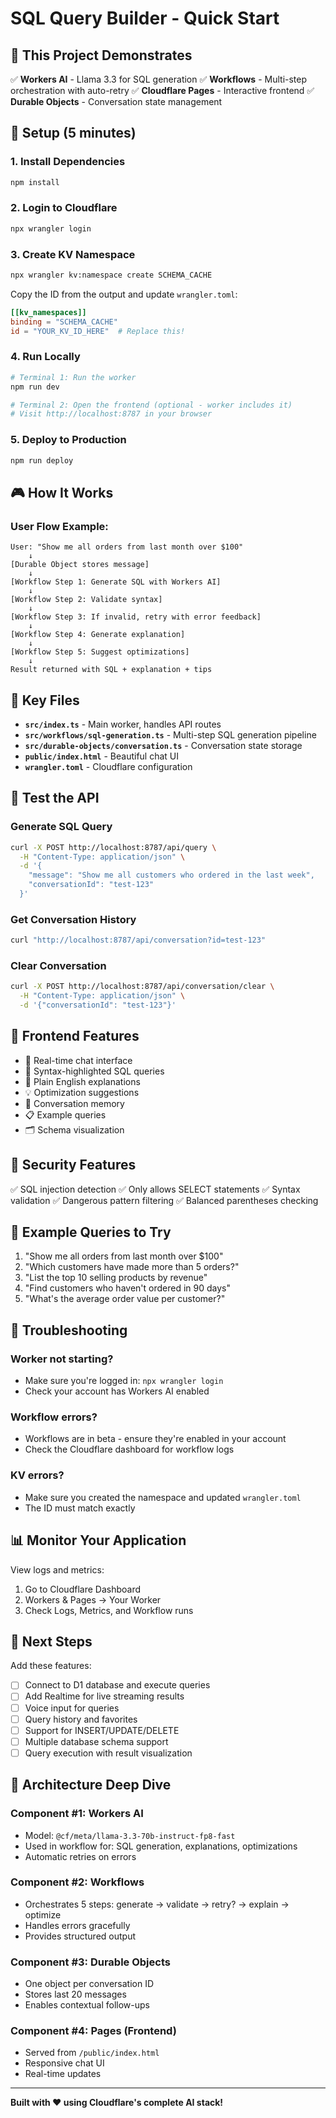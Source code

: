 # SQL Query Builder - Quick Start

## 🎯 This Project Demonstrates

✅ **Workers AI** - Llama 3.3 for SQL generation
✅ **Workflows** - Multi-step orchestration with auto-retry
✅ **Cloudflare Pages** - Interactive frontend
✅ **Durable Objects** - Conversation state management

## 🚀 Setup (5 minutes)

### 1. Install Dependencies
```bash
npm install
```

### 2. Login to Cloudflare
```bash
npx wrangler login
```

### 3. Create KV Namespace
```bash
npx wrangler kv:namespace create SCHEMA_CACHE
```

Copy the ID from the output and update `wrangler.toml`:
```toml
[[kv_namespaces]]
binding = "SCHEMA_CACHE"
id = "YOUR_KV_ID_HERE"  # Replace this!
```

### 4. Run Locally
```bash
# Terminal 1: Run the worker
npm run dev

# Terminal 2: Open the frontend (optional - worker includes it)
# Visit http://localhost:8787 in your browser
```

### 5. Deploy to Production
```bash
npm run deploy
```

## 🎮 How It Works

### User Flow Example:
```
User: "Show me all orders from last month over $100"
    ↓
[Durable Object stores message]
    ↓
[Workflow Step 1: Generate SQL with Workers AI]
    ↓
[Workflow Step 2: Validate syntax]
    ↓
[Workflow Step 3: If invalid, retry with error feedback]
    ↓
[Workflow Step 4: Generate explanation]
    ↓
[Workflow Step 5: Suggest optimizations]
    ↓
Result returned with SQL + explanation + tips
```

## 📁 Key Files

- **`src/index.ts`** - Main worker, handles API routes
- **`src/workflows/sql-generation.ts`** - Multi-step SQL generation pipeline
- **`src/durable-objects/conversation.ts`** - Conversation state storage
- **`public/index.html`** - Beautiful chat UI
- **`wrangler.toml`** - Cloudflare configuration

## 🧪 Test the API

### Generate SQL Query
```bash
curl -X POST http://localhost:8787/api/query \
  -H "Content-Type: application/json" \
  -d '{
    "message": "Show me all customers who ordered in the last week",
    "conversationId": "test-123"
  }'
```

### Get Conversation History
```bash
curl "http://localhost:8787/api/conversation?id=test-123"
```

### Clear Conversation
```bash
curl -X POST http://localhost:8787/api/conversation/clear \
  -H "Content-Type: application/json" \
  -d '{"conversationId": "test-123"}'
```

## 🎨 Frontend Features

- 💬 Real-time chat interface
- 🎨 Syntax-highlighted SQL queries
- 📝 Plain English explanations
- 💡 Optimization suggestions
- 🔄 Conversation memory
- 📋 Example queries
- 🗂️ Schema visualization

## 🔐 Security Features

✅ SQL injection detection
✅ Only allows SELECT statements
✅ Syntax validation
✅ Dangerous pattern filtering
✅ Balanced parentheses checking

## 🌟 Example Queries to Try

1. "Show me all orders from last month over $100"
2. "Which customers have made more than 5 orders?"
3. "List the top 10 selling products by revenue"
4. "Find customers who haven't ordered in 90 days"
5. "What's the average order value per customer?"

## 🔧 Troubleshooting

### Worker not starting?
- Make sure you're logged in: `npx wrangler login`
- Check your account has Workers AI enabled

### Workflow errors?
- Workflows are in beta - ensure they're enabled in your account
- Check the Cloudflare dashboard for workflow logs

### KV errors?
- Make sure you created the namespace and updated `wrangler.toml`
- The ID must match exactly

## 📊 Monitor Your Application

View logs and metrics:
1. Go to Cloudflare Dashboard
2. Workers & Pages → Your Worker
3. Check Logs, Metrics, and Workflow runs

## 🚀 Next Steps

Add these features:
- [ ] Connect to D1 database and execute queries
- [ ] Add Realtime for live streaming results
- [ ] Voice input for queries
- [ ] Query history and favorites
- [ ] Support for INSERT/UPDATE/DELETE
- [ ] Multiple database schema support
- [ ] Query execution with result visualization

## 📝 Architecture Deep Dive

### Component #1: Workers AI
- Model: `@cf/meta/llama-3.3-70b-instruct-fp8-fast`
- Used in workflow for: SQL generation, explanations, optimizations
- Automatic retries on errors

### Component #2: Workflows
- Orchestrates 5 steps: generate → validate → retry? → explain → optimize
- Handles errors gracefully
- Provides structured output

### Component #3: Durable Objects
- One object per conversation ID
- Stores last 20 messages
- Enables contextual follow-ups

### Component #4: Pages (Frontend)
- Served from `/public/index.html`
- Responsive chat UI
- Real-time updates

---

**Built with ❤️ using Cloudflare's complete AI stack!**
